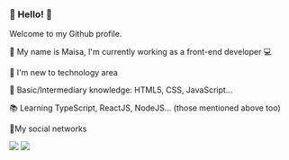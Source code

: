 ### :blossom: Hello! :blossom:

Welcome to my Github profile.

:pushpin: My name is Maisa, I'm currently working as a front-end developer :computer:

:pushpin: I'm new to technology area

:pushpin: Basic/Intermediary knowledge: HTML5, CSS, JavaScript...

:books: Learning TypeScript, ReactJS, NodeJS... (those mentioned above too)

:iphone:My social networks

<a href="https://instagram.com/maisa_ed" target="_blank"><img src="https://img.shields.io/badge/-Instagram-%23E4405F?style=for-the-badge&logo=instagram&logoColor=white" target="_blank"></a>
<a href="https://www.linkedin.com/in/maisa-eduarda-almeida-32700a1b8" target="_blank"><img src="https://img.shields.io/badge/-LinkedIn-%230077B5?style=for-the-badge&logo=linkedin&logoColor=white" target="_blank"></a>   
